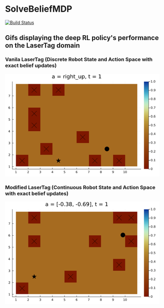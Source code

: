 # SolveBeliefMDP

[![Build Status](https://github.com/himanshugupta1009/SolveBeliefMDP.jl/actions/workflows/CI.yml/badge.svg?branch=main)](https://github.com/himanshugupta1009/SolveBeliefMDP.jl/actions/workflows/CI.yml?query=branch%3Amain)

## Gifs displaying the deep RL policy's performance on the LaserTag domain 

### Vanila LaserTag (Discrete Robot State and Action Space with exact belief updates)
![variant1](https://github.com/himanshugupta1009/SolveBeliefMDP.jl/blob/main/media/case1.gif)

### Modified LaserTag (Continuous Robot State and Action Space with exact belief updates)
![variant3](https://github.com/himanshugupta1009/SolveBeliefMDP.jl/blob/main/media/case3.gif)

